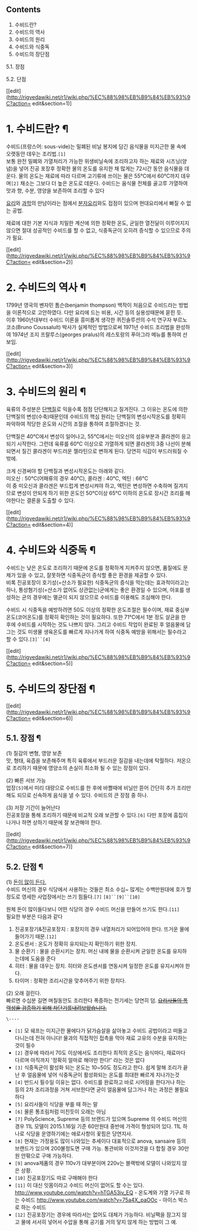 ## Contents

    

1. 수비드란? 
2. 수비드의 역사 
3. 수비드의 원리 
4. 수비드와 식중독 
5. 수비드의 장단점 
    

5.1. 장점

5.2. 단점

[[edit](http://rigvedawiki.net/r1/wiki.php/%EC%88%98%EB%B9%84%EB%93%9C?action=
edit&section=1)]

# 1. 수비드란? ¶

  

수비드(프랑스어: sous-vide)는 밀폐된 비닐 봉지에 담긴 음식물을 미지근한 물 속에 오랫동안 데우는 조리법.`[1]`  
보통 완전 밀폐와 가열처리가 가능한 위생비닐속에 조리하고자 하는 재료와 시즈닝(양념)을 넣어 진공 포장후 정확한 물의 온도를 유지한 채
많게는 72시간 동안 음식물을 데운다. 물의 온도는 재료에 따라 다르며 고기류에 쓰이는 물은 55°C에서 60°C까지 데우며`[2]` 채소는
그보다 더 높은 온도로 데운다. 수비드는 움식물 전체를 골고루 가열하여 맛과 향, 수분, 영양을 보존하여 조리할 수 있다

  

[요리](%EC%9A%94%EB%A6%AC.md)와 [과학](%EA%B3%BC%ED%95%99.md)의 만남이라는 점에서
[분자요리](%EB%B6%84%EC%9E%90%EC%9A%94%EB%A6%AC.md)와도 접점이 있으며 현대요리에서 빠질 수 없는
공법.

  

재료에 대한 기본 지식과 치밀한 계산에 의한 정확한 온도, 균일한 열전달이 이루어지지 않으면 절대 성공적인 수비드를 할 수 없고, 식중독균이
오히려 증식할 수 있으므로 주의가 필요.

  

[[edit](http://rigvedawiki.net/r1/wiki.php/%EC%88%98%EB%B9%84%EB%93%9C?action=
edit&section=2)]

# 2. 수비드의 역사 ¶

1799년 영국의 벤자민 톰슨(benjamin thompson) 백작이 처음으로 수비드라는 방법을 이론적으로 고안하였다. 다만 요리에 드는
비용, 시간 등의 실용성때문에 묻힌 듯.  
이후 1960년대부터 수비드 이론을 흥미롭게 생각한 퀴진솔루션의 수석 연구자 부르노 코소(Bruno Coussalult) 박사가 실제적인
방법으로써 1971년 수비드 조리법을 완성하여 1974년 조지 프랄루스(georges pralus)의 레스토랑의 푸아그라 메뉴를 통하여
선보임.

  

[[edit](http://rigvedawiki.net/r1/wiki.php/%EC%88%98%EB%B9%84%EB%93%9C?action=
edit&section=3)]

# 3. 수비드의 원리 ¶

육류의 주성분은 [단백질](%EB%8B%A8%EB%B0%B1%EC%A7%88.md)로 익을수록 점점 단단해지고 질겨진다. 그 이유는
온도에 의한 단백질의 변성(수축)때문인데 수비드의 핵심 원리는 단백질의 변성시작온도를 정확히 파악하여 적당한 온도와 시간의 조절을 통하여
조절하겠다는 것.

  

단백질은 40℃에서 변성이 일어나고, 55℃에서는 미오신의 섬유부분과 콜라겐이 응고되기 시작한다. 그런데 육류를 60℃ 이상으로 가열하게
되면 콜라겐의 3중 나선이 분해되면서 질긴 콜라겐이 부드러운 젤라틴으로 변하게 된다. 당연히 식감이 부드러워질 수 밖에.

  

크게 신경써야 할 단백질과 변성시작온도는 아래와 같다.  
미오신 : 50℃(어패류의 경우 40℃), 콜라겐 : 40℃, 엑틴 : 66℃  
이 중 미오신과 콜라겐은 부드럽게 변성시켜야 하고, 엑틴은 변성하면 수축하며 질겨지므로 변성이 안되게 하기 위한 온도인 50℃이상 65℃
이하의 온도로 장시간 조리를 해야한다는 결론을 도출할 수 있다.

  

[[edit](http://rigvedawiki.net/r1/wiki.php/%EC%88%98%EB%B9%84%EB%93%9C?action=
edit&section=4)]

# 4. 수비드와 식중독 ¶

수비드는 낮은 온도로 조리하기 때문에 온도를 정확하게 지켜주지 않으면, 품질에도 문제가 있을 수 있고, 잘못하면 식중독균이 증식할 좋은
환경을 제공할 수 있다.  
비록 진공포장이 호기성(=산소가 필요한) 식중독균의 증식을 막는데는 효과적이라고는 하나, 통성혐기성(=산소가 없어도 상관없는)균에게는 좋은
환경일 수 있으며, 아포를 생성하는 균의 경우에는 멸균이 되지 않으므로 수비드를 이용해도 조심해야 한다.

  

수비드 시 식중독을 예방하려면 50도 이상의 정확한 온도조절은 필수이며, 재료 중심부온도(코어온도)를 정확히 확인하는 것이 필요하다. 또한
71℃에서 1분 정도 살균을 한 후에 수비드를 시작하는 것도 나쁘지 않다. 그리고 수비드 작업이 완료된 후 얼음물에 담그는 것도 미생물
생육온도를 빠르게 지나가게 하여 식중독 예방을 위해서는 필수라고 할 수 있다.`[3]``[4]`

  

[[edit](http://rigvedawiki.net/r1/wiki.php/%EC%88%98%EB%B9%84%EB%93%9C?action=
edit&section=5)]

# 5. 수비드의 장단점 ¶

  

[[edit](http://rigvedawiki.net/r1/wiki.php/%EC%88%98%EB%B9%84%EB%93%9C?action=
edit&section=6)]

## 5.1. 장점 ¶

  

(1) 질감의 변형, 영양 보존  
맛, 형태, 육즙을 보존해주며 특히 육류에서 부드러운 질감을 내는데에 탁월하다. 저온으로 조리하기 때문에 영양소의 손실이 최소화 될 수 있는
장점이 있다.

  

(2) 빠른 서브 가능  
업장`[5]`에서 미리 대량으로 수비드를 한 후에 바쁠때에 비닐만 뜯어 간단히 추가 조리만 해도 되므로 신속하게 음식을 낼 수 있다.
수비드의 큰 장점 중 하나.

  

(3) 저장 기간이 늘어난다  
진공포장을 통해 조리하기 때문에 비교적 오래 보관할 수 있다.`[6]` 다만 포장에 흠집이 나거나 하면 상하기 때문에 잘 보관해야 한다.

  

[[edit](http://rigvedawiki.net/r1/wiki.php/%EC%88%98%EB%B9%84%EB%93%9C?action=
edit&section=7)]

## 5.2. 단점 ¶

(1) [돈이 많이 든다.](%EB%8F%88%EC%A7%80%EB%9E%84.md)  
수비드 머신의 경우 식당에서 사용하는 것들은 최소 수십~ 많게는 수백만원대에 호가 할 정도로 영세한 사업장에서는 쓰기 힘들다.`[7]`
`[8]``[9]``[10]`

  

원체 돈이 많이들다보니 어떤 식당의 경우 수비드 머신을 만들어 쓰기도 한다.`[11]`  
필요한 부분은 다음과 같다  
1) 진공포장기&진공포장지 : 포장지의 경우 내열처리가 되어있어야 한다. 뜨거운 물에 들어가기 때문.`[12]`  
2) 온도센서 : 온도가 정확히 유지되는지 확인하기 위한 장치.  
3) 물 순환기 : 물을 순환시키는 장치. 머신 내에 물을 순환시켜 균일한 온도를 유지하는데에 도움을 준다  
4) 히터 : 물을 데우는 장치. 히터와 온도센서를 연동시켜 일정한 온도를 유지시켜야 한다.  
5) 타이머 : 정확한 조리시간을 맞추어주기 위한 장치다.

  

(2) 오래 걸린다.  
빠르면 수십분 길면 며칠동안도 조리한다 폭증하는 전기세는 당연히 덤. <del>[요리사들의 폭력성을 검증하기 위해 차단기를내려보았습니다.](MBC%20%ED%8F%AD%EB%A0%A5%EC%84%B1%20%EC%8B%A4%ED%97%98.md)</del>

`\----`

  * `[1]` 모 쉐프는 미지근한 물에다가 닭가슴살을 삶아놓고 수비드 공법이라고 떠들고 다니는데 전혀 아니다! 물과의 직접적인 접촉을 막아 재료 고유의 수분을 유지하는것이 필수
  * `[2]` 경우에 따라서 70도 이상에서도 조리한다 최적의 온도는 음식마다, 재료마다 다르며 아직까지 '정확히 얼마로 해야만 한다!' 라는 것은 없다
  * `[3]` 식중독균이 활성화 되는 온도는 10~50도 정도라고 한다. 쉽게 말해 조리가 끝난 후 얼음물에 넣어 식중독균이 활성화되는 온도를 최대한 빠르게 지나가는것
  * `[4]` 반드시 필수일 이유는 없다. 수비드를 완료하고 바로 시어링을 한다거나 하는 등의 2차 조리과정을 거쳐 서브한다면 굳이 얼음물에 담그거나 하는 과정은 불필요하다
  * `[5]` 요리사들이 식당을 부를 때 하는 말
  * `[6]` 물론 통조림처럼 미친듯이 오래는 아님
  * `[7]` PolyScience, Supreme 등의 브랜드가 있으며 Supreme 의 수비드 머신의 경우 11L 모델이 2015.1.16일 기준 60만원대 중반에 가격이 형성되어 있다. 11L 하나로 식당을 운영하기에는 애로사항이 꽃핌은 당연지사.
  * `[8]` 현재는 가정용도 많이 나와있는 추세이다 대표적으로 anova, sansaire 등의 브랜드가 있으며 200불정도면 구매 가능. 통관비와 이것저것을 다 합칠 경우 30만원 안팎으로 구매 가능하다.
  * `[9]` anova제품의 경우 110v가 대부분이며 220v는 블랙밖에 모델이 나와있지 않은 상황.
  * `[10]` 진공포장기도 따로 구매해야 한다
  * `[11]` 이 대신 잇몸이라고 수비드 머신이 없어도 할 수는 있다. <http://www.youtube.com/watch?v=hTGA53iv_EQ> \- 온도계와 가열 기구로 하는 수비드 <http://www.youtube.com/watch?v=75a4X_paOOc> \- 아이스 박스로 하는 수비드
  * `[12]` 진공포장기는 경우에 따라서는 없어도 대체가 가능하다. 비닐팩을 잠그지 않고 물에 서서히 넣어서 수압을 통해 공기를 거의 닿지 않게 하는 방법이 그 예.

